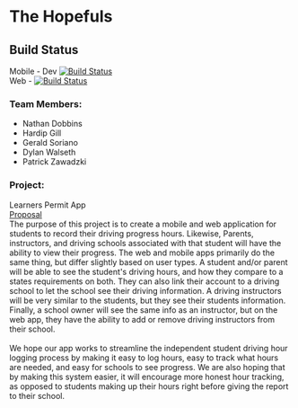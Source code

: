 # The Hopefuls

## Build Status
Mobile - Dev [![Build Status](https://www.bitrise.io/app/34230546933bd9d2.svg?token=Z5m1MRuvK333yvFOnZLG8Q&branch=mobile-dev)](https://www.bitrise.io/app/34230546933bd9d2)<br>
Web - [![Build Status](https://travis-ci.org/msoeSE/TheHopefuls.svg?branch=master)](https://travis-ci.org/msoeSE/TheHopefuls)

### Team Members:
- Nathan Dobbins
- Hardip Gill
- Gerald Soriano
- Dylan Walseth
- Patrick Zawadzki

### Project:  
Learners Permit App
<br>
[Proposal](https://drive.google.com/open?id=1a1WPt0h_ixvS4GUeVV-ja2_aBUneJKW8MO80pYrCKQY)
<br>
The purpose of this project is to create a mobile and web application for students to record their driving progress hours. Likewise, Parents, instructors, and driving schools associated with that student will have the ability to view their progress. The web and mobile apps primarily do the same thing, but differ slightly based on user types. A student and/or parent will be able to see the student's driving hours, and how they compare to a states requirements on both. They can also link their account to a driving school to let the school see their driving information. A driving instructors will be very similar to the students, but they see their students information. Finally, a school owner will see the same info as an instructor, but on the web app, they have the ability to add or remove driving instructors from their school.
<br><br>
We hope our app works to streamline the independent student driving hour logging process by making it easy to log hours, easy to track what hours are needed, and easy for schools to see progress. We are also hoping that by making this system easier, it will encourage more honest hour tracking, as opposed to students making up their hours right before giving the report to their school.
